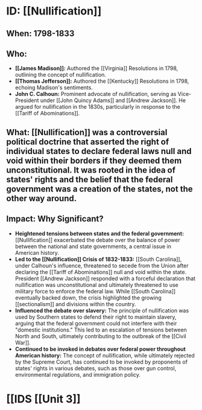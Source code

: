 # ID: [[Nullification]] 
## When: 1798-1833 

## Who: 
* **[[James Madison]]:** Authored the [[Virginia]] Resolutions in 1798, outlining the concept of nullification.
* **[[Thomas Jefferson]]:** Authored the [[Kentucky]] Resolutions in 1798, echoing Madison's sentiments.
* **John C. Calhoun:**  Prominent advocate of nullification, serving as Vice-President under [[John Quincy Adams]] and [[Andrew Jackson]].  He argued for nullification in the 1830s, particularly in response to the [[Tariff of Abominations]]. 

## What:  [[Nullification]] was a controversial political doctrine that asserted the right of individual states to declare federal laws null and void within their borders if they deemed them unconstitutional.  It was rooted in the idea of states' rights and the belief that the federal government was a creation of the states, not the other way around.

## Impact: Why Significant?
* **Heightened tensions between states and the federal government:** [[Nullification]] exacerbated the debate over the balance of power between the national and state governments, a central issue in American history.
* **Led to the [[Nullification]] Crisis of 1832-1833:**  [[South Carolina]], under Calhoun's influence, threatened to secede from the Union after declaring the [[Tariff of Abominations]] null and void within the state.  President [[Andrew Jackson]] responded with a forceful declaration that nullification was unconstitutional and ultimately threatened to use military force to enforce the federal law.  While [[South Carolina]] eventually backed down, the crisis highlighted the growing [[sectionalism]] and divisions within the country.
* **Influenced the debate over slavery:** The principle of nullification was used by Southern states to defend their right to maintain slavery, arguing that the federal government could not interfere with their "domestic institutions."  This led to an escalation of tensions between North and South, ultimately contributing to the outbreak of the [[Civil War]].
* **Continued to be invoked in debates over federal power throughout American history:**  The concept of nullification, while ultimately rejected by the Supreme Court, has continued to be invoked by proponents of states' rights in various debates, such as those over gun control, environmental regulations, and immigration policy. 

# [[IDS [[Unit 3]]